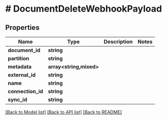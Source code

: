 # # DocumentDeleteWebhookPayload

## Properties

Name | Type | Description | Notes
------------ | ------------- | ------------- | -------------
**document_id** | **string** |  |
**partition** | **string** |  |
**metadata** | **array<string,mixed>** |  |
**external_id** | **string** |  |
**name** | **string** |  |
**connection_id** | **string** |  |
**sync_id** | **string** |  |

[[Back to Model list]](../../README.md#models) [[Back to API list]](../../README.md#endpoints) [[Back to README]](../../README.md)
